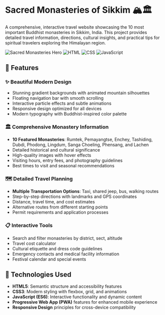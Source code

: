 # Sacred Monasteries of Sikkim 🏔️🏛️

A comprehensive, interactive travel website showcasing the 10 most important Buddhist monasteries in Sikkim, India. This project provides detailed travel information, directions, cultural insights, and practical tips for spiritual travelers exploring the Himalayan region.

![Sacred Monasteries Hero](https://img.shields.io/badge/Status-Live-brightgreen) ![HTML](https://img.shields.io/badge/HTML-5-orange) ![CSS](https://img.shields.io/badge/CSS-3-blue) ![JavaScript](https://img.shields.io/badge/JavaScript-ES6-yellow)

## 🌟 Features

### ✨ **Beautiful Modern Design**
- Stunning gradient backgrounds with animated mountain silhouettes
- Floating navigation bar with smooth scrolling
- Interactive particle effects and subtle animations
- Responsive design optimized for all devices
- Modern typography with Buddhist-inspired color palette

### 🏛️ **Comprehensive Monastery Information**
- **10 Featured Monasteries**: Rumtek, Pemayangtse, Enchey, Tashiding, Dubdi, Phodong, Lingdum, Sanga Choeling, Phensang, and Lachen
- Detailed historical and cultural significance
- High-quality images with hover effects
- Visiting hours, entry fees, and photography guidelines
- Best times to visit and seasonal recommendations

### 🗺️ **Detailed Travel Planning**
- **Multiple Transportation Options**: Taxi, shared jeep, bus, walking routes
- Step-by-step directions with landmarks and GPS coordinates
- Distance, travel time, and cost estimates
- Alternative routes from different starting points
- Permit requirements and application processes

### 📋 **Interactive Tools**
- Search and filter monasteries by district, sect, altitude
- Travel cost calculator
- Cultural etiquette and dress code guidelines
- Emergency contacts and medical facility information
- Festival calendar and special events

## 🚀 Technologies Used

- **HTML5**: Semantic structure and accessibility features
- **CSS3**: Modern styling with flexbox, grid, and animations
- **JavaScript (ES6)**: Interactive functionality and dynamic content
- **Progressive Web App (PWA)** features for enhanced mobile experience
- **Responsive Design** principles for cross-device compatibility
